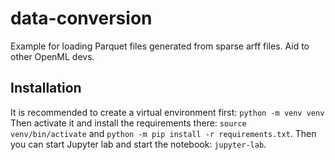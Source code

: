 # data-conversion
Example for loading Parquet files generated from sparse arff files. Aid to other OpenML devs.

## Installation
It is recommended to create a virtual environment first: `python -m venv venv`
Then activate it and install the requirements there: `source venv/bin/activate` and `python -m pip install -r requirements.txt`.
Then you can start Jupyter lab and start the notebook: `jupyter-lab`.
